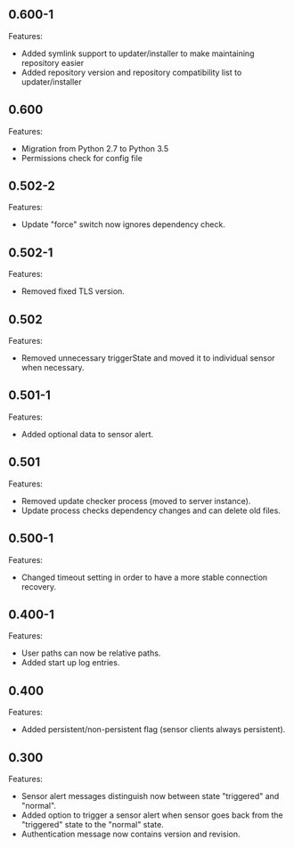 ## 0.600-1

Features:

* Added symlink support to updater/installer to make maintaining repository easier
* Added repository version and repository compatibility list to updater/installer 


## 0.600

Features:

* Migration from Python 2.7 to Python 3.5
* Permissions check for config file


## 0.502-2

Features:

* Update "force" switch now ignores dependency check.


## 0.502-1

Features:

* Removed fixed TLS version.


## 0.502

Features:

* Removed unnecessary triggerState and moved it to individual sensor when necessary.


## 0.501-1

Features:

* Added optional data to sensor alert.

## 0.501

Features:

* Removed update checker process (moved to server instance).
* Update process checks dependency changes and can delete old files.


## 0.500-1

Features:

* Changed timeout setting in order to have a more stable connection recovery.


## 0.400-1

Features:

* User paths can now be relative paths.
* Added start up log entries.


## 0.400

Features:

* Added persistent/non-persistent flag (sensor clients always persistent).


## 0.300

Features:

* Sensor alert messages distinguish now between state "triggered" and "normal".
* Added option to trigger a sensor alert when sensor goes back from the "triggered" state to the "normal" state.
* Authentication message now contains version and revision.